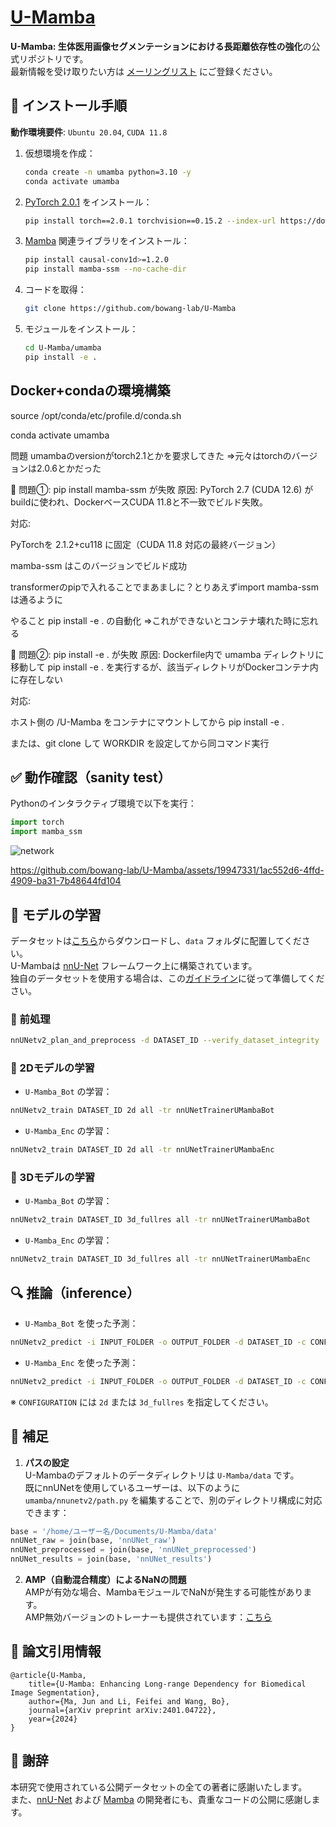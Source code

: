 # [U-Mamba](https://wanglab.ai/u-mamba.html)

**U-Mamba: 生体医用画像セグメンテーションにおける長距離依存性の強化**の公式リポジトリです。  
最新情報を受け取りたい方は [メーリングリスト](https://forms.gle/bLxGb5SEpdLCUChQ7) にご登録ください。


## 🔧 インストール手順

**動作環境要件**: `Ubuntu 20.04`, `CUDA 11.8`

1. 仮想環境を作成：
   ```bash
   conda create -n umamba python=3.10 -y
   conda activate umamba
   ```

2. [PyTorch 2.0.1](https://pytorch.org/get-started/previous-versions/#linux-and-windows-4) をインストール：
   ```bash
   pip install torch==2.0.1 torchvision==0.15.2 --index-url https://download.pytorch.org/whl/cu118
   ```

3. [Mamba](https://github.com/state-spaces/mamba) 関連ライブラリをインストール：
   ```bash
   pip install causal-conv1d>=1.2.0
   pip install mamba-ssm --no-cache-dir
   ```

4. コードを取得：
   ```bash
   git clone https://github.com/bowang-lab/U-Mamba
   ```

5. モジュールをインストール：
   ```bash
   cd U-Mamba/umamba
   pip install -e .
   ```



## Docker+condaの環境構築

source /opt/conda/etc/profile.d/conda.sh

conda activate umamba


問題
umambaのversionがtorch2.1とかを要求してきた
⇒元々はtorchのバージョンは2.0.6とかだった

🔸 問題①: pip install mamba-ssm が失敗
原因: PyTorch 2.7 (CUDA 12.6) がbuildに使われ、DockerベースCUDA 11.8と不一致でビルド失敗。

対応:

PyTorchを 2.1.2+cu118 に固定（CUDA 11.8 対応の最終バージョン）

mamba-ssm はこのバージョンでビルド成功

transformerのpipで入れることでまあましに？とりあえずimport mamba-ssmは通るように



やること
pip install -e . の自動化
⇒これができないとコンテナ壊れた時に忘れる

🔸 問題②: pip install -e . が失敗
原因: Dockerfile内で umamba ディレクトリに移動して pip install -e . を実行するが、該当ディレクトリがDockerコンテナ内に存在しない

対応:

ホスト側の /U-Mamba をコンテナにマウントしてから pip install -e .

または、git clone して WORKDIR を設定してから同コマンド実行

## ✅ 動作確認（sanity test）

Pythonのインタラクティブ環境で以下を実行：

```python
import torch
import mamba_ssm
```


![network](https://github.com/bowang-lab/U-Mamba/blob/main/assets/U-Mamba-network.png)



https://github.com/bowang-lab/U-Mamba/assets/19947331/1ac552d6-4ffd-4909-ba31-7b48644fd104





## 🚀 モデルの学習

データセットは[こちら](https://drive.google.com/drive/folders/1DmyIye4Gc9wwaA7MVKFVi-bWD2qQb-qN?usp=sharing)からダウンロードし、`data` フォルダに配置してください。  
U-Mambaは [nnU-Net](https://github.com/MIC-DKFZ/nnUNet) フレームワーク上に構築されています。  
独自のデータセットを使用する場合は、この[ガイドライン](https://github.com/MIC-DKFZ/nnUNet/blob/master/documentation/dataset_format.md)に従って準備してください。


### 🔄 前処理

```bash
nnUNetv2_plan_and_preprocess -d DATASET_ID --verify_dataset_integrity
```

### 📘 2Dモデルの学習

- `U-Mamba_Bot` の学習：

```bash
nnUNetv2_train DATASET_ID 2d all -tr nnUNetTrainerUMambaBot
```

- `U-Mamba_Enc` の学習：

```bash
nnUNetv2_train DATASET_ID 2d all -tr nnUNetTrainerUMambaEnc
```

### 📕 3Dモデルの学習

- `U-Mamba_Bot` の学習：

```bash
nnUNetv2_train DATASET_ID 3d_fullres all -tr nnUNetTrainerUMambaBot
```

- `U-Mamba_Enc` の学習：

```bash
nnUNetv2_train DATASET_ID 3d_fullres all -tr nnUNetTrainerUMambaEnc
```


## 🔍 推論（inference）

- `U-Mamba_Bot` を使った予測：

```bash
nnUNetv2_predict -i INPUT_FOLDER -o OUTPUT_FOLDER -d DATASET_ID -c CONFIGURATION -f all -tr nnUNetTrainerUMambaBot --disable_tta
```

- `U-Mamba_Enc` を使った予測：

```bash
nnUNetv2_predict -i INPUT_FOLDER -o OUTPUT_FOLDER -d DATASET_ID -c CONFIGURATION -f all -tr nnUNetTrainerUMambaEnc --disable_tta
```

※ `CONFIGURATION` には `2d` または `3d_fullres` を指定してください。



## 💬 補足

1. **パスの設定**  
U-Mambaのデフォルトのデータディレクトリは `U-Mamba/data` です。  
既にnnUNetを使用しているユーザーは、以下のように `umamba/nnunetv2/path.py` を編集することで、別のディレクトリ構成に対応できます：

```python
base = '/home/ユーザー名/Documents/U-Mamba/data'
nnUNet_raw = join(base, 'nnUNet_raw')
nnUNet_preprocessed = join(base, 'nnUNet_preprocessed')
nnUNet_results = join(base, 'nnUNet_results')
```

2. **AMP（自動混合精度）によるNaNの問題**  
AMPが有効な場合、MambaモジュールでNaNが発生する可能性があります。  
AMP無効バージョンのトレーナーも提供されています：[こちら](https://github.com/bowang-lab/U-Mamba/blob/main/umamba/nnunetv2/training/nnUNetTrainer/nnUNetTrainerUMambaEncNoAMP.py)

## 📄 論文引用情報

```
@article{U-Mamba,
    title={U-Mamba: Enhancing Long-range Dependency for Biomedical Image Segmentation},
    author={Ma, Jun and Li, Feifei and Wang, Bo},
    journal={arXiv preprint arXiv:2401.04722},
    year={2024}
}
```

## 🙏 謝辞

本研究で使用されている公開データセットの全ての著者に感謝いたします。  
また、[nnU-Net](https://github.com/MIC-DKFZ/nnUNet) および [Mamba](https://github.com/state-spaces/mamba) の開発者にも、貴重なコードの公開に感謝します。

